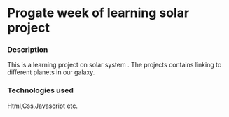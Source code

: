 # Progate week of learning solar project
### Description
This is a learning project on solar system . The projects contains linking to different planets in our galaxy.
### Technologies used
Html,Css,Javascript etc.
